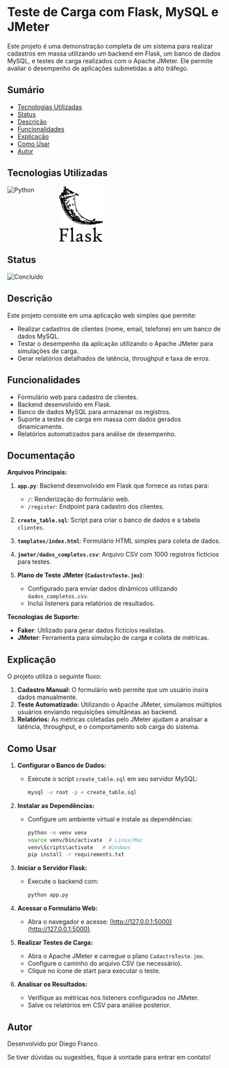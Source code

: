 # Teste de Carga com Flask, MySQL e JMeter

Este projeto é uma demonstração completa de um sistema para realizar cadastros em massa utilizando um backend em Flask, um banco de dados MySQL, e testes de carga realizados com o Apache JMeter. Ele permite avaliar o desempenho de aplicações submetidas a alto tráfego.

## Sumário

- [Tecnologias Utilizadas](#tecnologias-utilizadas)
- [Status](#status)
- [Descrição](#descrição)
- [Funcionalidades](#funcionalidades)
- [Explicação](#explicação)
- [Como Usar](#como-usar)
- [Autor](#autor)

## Tecnologias Utilizadas

<div style="display: flex; flex-direction: row;">
  <div style="margin-right: 20px; display: flex; justify-content: flex-start;">
    <img src="iamges/python.png" alt="Python" width="100"/>
  </div>
  <div style="margin-right: 20px; display: flex; justify-content: flex-start;">
    <img src="images/flask.png" alt="Flask" width="100"/>
  </div>
</div>

## Status

![Concluído](http://img.shields.io/static/v1?label=STATUS&message=CONCLUIDO&color=GREEN&style=for-the-badge)

## Descrição

Este projeto consiste em uma aplicação web simples que permite:
- Realizar cadastros de clientes (nome, email, telefone) em um banco de dados MySQL.
- Testar o desempenho da aplicação utilizando o Apache JMeter para simulações de carga.
- Gerar relatórios detalhados de latência, throughput e taxa de erros.

## Funcionalidades

- Formulário web para cadastro de clientes.
- Backend desenvolvido em Flask.
- Banco de dados MySQL para armazenar os registros.
- Suporte a testes de carga em massa com dados gerados dinamicamente.
- Relatórios automatizados para análise de desempenho.

## Documentação

**Arquivos Principais:**

1. **`app.py`**: Backend desenvolvido em Flask que fornece as rotas para:
   - `/`: Renderização do formulário web.
   - `/register`: Endpoint para cadastro dos clientes.

2. **`create_table.sql`**: Script para criar o banco de dados e a tabela `clientes`.

3. **`templates/index.html`**: Formulário HTML simples para coleta de dados.

4. **`jmeter/dados_completos.csv`**: Arquivo CSV com 1000 registros fictícios para testes.

5. **Plano de Teste JMeter (`CadastroTeste.jmx`)**:
   - Configurado para enviar dados dinâmicos utilizando `dados_completos.csv`.
   - Inclui listeners para relatórios de resultados.

**Tecnologias de Suporte:**

- **Faker**: Utilizado para gerar dados fictícios realistas.
- **JMeter**: Ferramenta para simulação de carga e coleta de métricas.

## Explicação

O projeto utiliza o seguinte fluxo:
1. **Cadastro Manual:** O formulário web permite que um usuário insira dados manualmente.
2. **Teste Automatizado:** Utilizando o Apache JMeter, simulamos múltiplos usuários enviando requisições simultâneas ao backend.
3. **Relatórios:** As métricas coletadas pelo JMeter ajudam a analisar a latência, throughput, e o comportamento sob carga do sistema.

## Como Usar

1. **Configurar o Banco de Dados:**
   - Execute o script `create_table.sql` em seu servidor MySQL:
     ```bash
     mysql -u root -p < create_table.sql
     ```

2. **Instalar as Dependências:**
   - Configure um ambiente virtual e instale as dependências:
     ```bash
     python -m venv venv
     source venv/bin/activate  # Linux/Mac
     venv\Scripts\activate   # Windows
     pip install -r requirements.txt
     ```

3. **Iniciar o Servidor Flask:**
   - Execute o backend com:
     ```bash
     python app.py
     ```

4. **Acessar o Formulário Web:**
   - Abra o navegador e acesse: [http://127.0.0.1:5000](http://127.0.0.1:5000).

5. **Realizar Testes de Carga:**
   - Abra o Apache JMeter e carregue o plano `CadastroTeste.jmx`.
   - Configure o caminho do arquivo CSV (se necessário).
   - Clique no ícone de start para executar o teste.

6. **Analisar os Resultados:**
   - Verifique as métricas nos listeners configurados no JMeter.
   - Salve os relatórios em CSV para análise posterior.

## Autor

Desenvolvido por Diego Franco.

Se tiver dúvidas ou sugestões, fique à vontade para entrar em contato!

